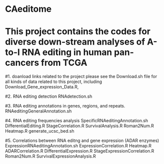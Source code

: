 # CAeditome
# This project contains the codes for diverse down-stream analyses of A-to-I RNA editing in human pan-cancers from TCGA

#1. doanload links related to the project
please see the Download.sh file for all kinds of data related to this project, including Download_Gene_expression_Data.R, 

#2. RNA editing detection
RNAdetection.sh

#3. RNA editing annotations in genes, regions, and repeats.
RNAeditingGeneralAnnotation.sh

#4. RNA editing frequencies analysis
SpecificRNAeditingAnnotation.sh
DifferentialEditing.R
StageCorrelation.R
SurvivalAnalysis.R
Roman2Num.R
Heatmap.R
generate_ucsc_bed.sh

#5. Correlations between RNA editng and gene expression (ADAR enzymes)
ExpressionRNAeditingAnnotation.sh
ExpressionCorrelation.R
Heatmap.R
ADARCorrelation.R
DifferentialExpression.R
StageExpressionCorrelation.R
Roman2Num.R
SurvivalExpressionAnalysis.R
